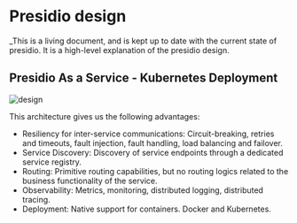# Presidio design

_This is a living document, and is kept up to date with the current state of
presidio. It is a high-level explanation of the presidio design.

## Presidio As a Service - Kubernetes Deployment

![design](https://user-images.githubusercontent.com/17064840/43044585-7246191e-8db1-11e8-8aab-f6ef69265c0e.png)

This architecture gives us the following advantages:
* Resiliency for inter-service communications: Circuit-breaking, retries and timeouts, fault injection, fault handling, load balancing and failover.
* Service Discovery: Discovery of service endpoints through a dedicated service registry.
* Routing: Primitive routing capabilities, but no routing logics related to the business functionality of the service.
* Observability: Metrics, monitoring, distributed logging, distributed tracing.
* Deployment: Native support for containers. Docker and Kubernetes.
